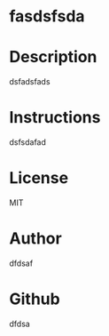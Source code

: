 

# **fasdsfsda**


# Description
dsfadsfads

# Instructions
dsfsdafad

# License
MIT

# Author
dfdsaf

# Github
dfdsa
    